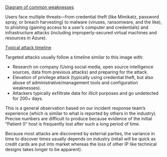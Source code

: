 
[Diagram of common weaknesses](../media/common-threats-intro.png)

Users face multiple threats—from credential theft (like Mimikatz, password spray, or breach harvesting) to malware (viruses, ransomware, and the like), to phishing (gaining access to a user’s computer and credentials) and infrastructure attacks (including improperly-secured virtual machines and resources in Azure).

[Typical attack timeline](../media/typical-attack-timeline.png)

Targeted attacks usually follow a timeline similar to this image with:

- Research on company (Using social media, open source intelligence sources, data from previous attacks) and preparing for the attack.
- Elevation of privilege attack (typically using credential theft, but also abuse of administrative/management tools and configuration weaknesses).
- Attackers typically exfiltrate data for illicit purposes and go undetected for 200+ days. 

This is a general observation based on our incident response team’s experience (which is similar to what is reported by others in the industry). Precise numbers are difficult to produce because evidence of the initial “Patient 0” host is frequently lost after such a long period of time. 

Because most attacks are discovered by external parties, the variance in time to discover times usually depends on industry (retail will be quick as credit cards are put into market whereas the loss of other IP like technical designs takes longer to be apparent).
